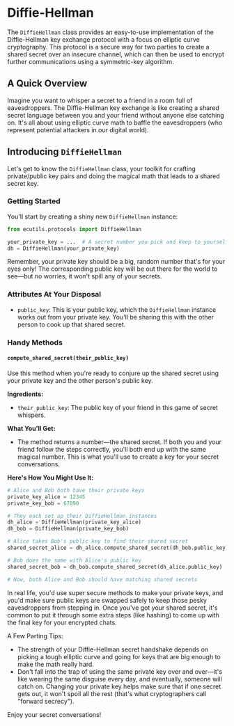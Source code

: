 # Diffie-Hellman

The `DiffieHellman` class provides an easy-to-use implementation of the Diffie-Hellman key exchange protocol with a focus on elliptic curve cryptography. This protocol is a secure way for two parties to create a shared secret over an insecure channel, which can then be used to encrypt further communications using a symmetric-key algorithm.

## A Quick Overview

Imagine you want to whisper a secret to a friend in a room full of eavesdroppers. The Diffie-Hellman key exchange is like creating a shared secret language between you and your friend without anyone else catching on. It's all about using elliptic curve math to baffle the eavesdroppers (who represent potential attackers in our digital world).

## Introducing `DiffieHellman`

Let's get to know the `DiffieHellman` class, your toolkit for crafting private/public key pairs and doing the magical math that leads to a shared secret key.

### Getting Started

You'll start by creating a shiny new `DiffieHellman` instance:

```python
from ecutils.protocols import DiffieHellman

your_private_key = ...  # A secret number you pick and keep to yourself
dh = DiffieHellman(your_private_key)
```

Remember, your private key should be a big, random number that's for your eyes only! The corresponding public key will be out there for the world to see—but no worries, it won't spill any of your secrets.

### Attributes At Your Disposal
- `public_key`: This is your public key, which the `DiffieHellman` instance works out from your private key. You'll be sharing this with the other person to cook up that shared secret.

### Handy Methods

#### `compute_shared_secret(their_public_key)`
Use this method when you're ready to conjure up the shared secret using your private key and the other person's public key.

**Ingredients:**
- `their_public_key`: The public key of your friend in this game of secret whispers.

**What You'll Get:**
- The method returns a number—the shared secret. If both you and your friend follow the steps correctly, you'll both end up with the same magical number. This is what you'll use to create a key for your secret conversations.

**Here's How You Might Use It:**
```python
# Alice and Bob both have their private keys
private_key_alice = 12345
private_key_bob = 67890

# They each set up their DiffieHellman instances
dh_alice = DiffieHellman(private_key_alice)
dh_bob = DiffieHellman(private_key_bob)

# Alice takes Bob's public key to find their shared secret
shared_secret_alice = dh_alice.compute_shared_secret(dh_bob.public_key)

# Bob does the same with Alice's public key
shared_secret_bob = dh_bob.compute_shared_secret(dh_alice.public_key)

# Now, both Alice and Bob should have matching shared secrets
```

In real life, you'd use super secure methods to make your private keys, and you'd make sure public keys are swapped safely to keep those pesky eavesdroppers from stepping in. Once you've got your shared secret, it's common to put it through some extra steps (like hashing) to come up with the final key for your encrypted chats.

A Few Parting Tips:

- The strength of your Diffie-Hellman secret handshake depends on picking a tough elliptic curve and going for keys that are big enough to make the math really hard.
- Don't fall into the trap of using the same private key over and over—it's like wearing the same disguise every day, and eventually, someone will catch on. Changing your private key helps make sure that if one secret gets out, it won't spoil all the rest (that's what cryptographers call "forward secrecy").

Enjoy your secret conversations!